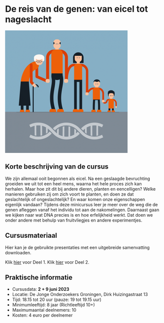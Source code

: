 # De reis van de genen: van eicel tot nageslacht

![genen](genen.png)

## Korte beschrijving van de cursus
We zijn allemaal ooit begonnen als eicel. Na een geslaagde bevruchting groeiden we uit tot een heel mens, waarna het hele proces zich kan herhalen. Maar hoe zit dit bij andere dieren, planten en eencelligen? Welke manieren gebruiken zij om zich voort te planten, en doen ze dat geslachtelijk of ongeslachtelijk? En waar komen onze eigenschappen eigenlijk vandaan? Tijdens deze minicursus leer je meer over de weg die de genen afleggen vanaf het individu tot aan de nakomelingen. Daarnaast gaan we kijken naar wat DNA precies is en hoe erfelijkheid werkt. Dat doen we onder andere met behulp van fruitvliegjes en andere experimentjes.

## Cursusmateriaal
Hier kan je de gebruikte presentaties met een uitgebreide samenvatting downloaden.

Klik [hier](Deel1.pdf) voor Deel 1.
Klik [hier](Deel2.pdf) voor Deel 2.

## Praktische informatie
- Cursusdata: **2 + 9 juni 2023**
- Locatie: De Jonge Onderzoekers Groningen, Dirk Huizingastraat 13
- Tijd: 18.15 tot 20 uur (pauze: 19 tot 19.15 uur)
- Minimumleeftijd: 8 jaar (Richtleeftijd 10+)
- Maximumaantal deelnemers: 10
- Kosten: 4 euro per deelnemer
